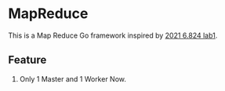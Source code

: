 # MapReduce

This is a Map Reduce Go framework inspired by [2021 6.824 lab1](http://nil.csail.mit.edu/6.824/2021/labs/lab-mr.html).

## Feature
1. Only 1 Master and 1 Worker Now.

